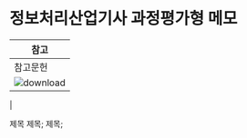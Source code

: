 # 정보처리산업기사 과정평가형 메모

|참고|
|-|
|참고문헌|
|![download](https://github.com/user-attachments/assets/e6f96b81-e84c-4985-9e62-2b7507d3dbe5)
|

제목
제목;
제목;
